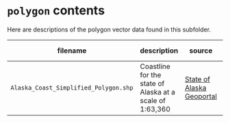 # `polygon` contents

Here are descriptions of the polygon vector data found in this subfolder.

|filename|description|source|feature count|
|-|-|-|-|
|`Alaska_Coast_Simplified_Polygon.shp`|Coastline for the state of Alaska at a scale of 1:63,360| [State of Alaska Geoportal](https://gis.data.alaska.gov/datasets/alaska-simplified-coast/explore)|177|